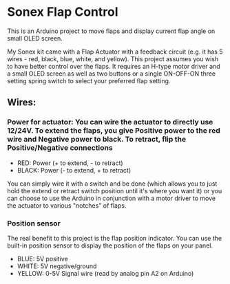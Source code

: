 # Sonex Flap Control
This is an Arduino project to move flaps and display current flap angle on small OLED screen. 

My Sonex kit came with a Flap Actuator with a feedback circuit (e.g. it has 5 wires - red, black, blue, white, and yellow). This project assumes you wish to have better control over the flaps. It requires an H-type motor driver and a small OLED screen as well as two buttons or a single ON-OFF-ON three setting spring switch to select your preferred flap setting.

## Wires:

### Power for actuator: You can wire the actuator to directly use 12/24V. To extend the flaps, you give Positive power to the red wire and Negative power to black. To retract, flip the Positive/Negative connections
  - RED:   Power (+ to extend, - to retract)
  - BLACK: Power (- to extend, + to retract)

  You can simply wire it with a switch and be done (which allows you to just hold the extend or retract switch position until it's where you want it) or you can choose to use the Arduino in conjunction with a motor driver to move the actuator to various "notches" of flaps.

### Position sensor  

The real benefit to this project is the flap position indicator. You can use the built-in position sensor to display the position of the flaps on your panel.

  - BLUE: 5V positive
  - WHITE: 5V negative/ground
  - YELLOW: 0-5V Signal wire (read by analog pin A2 on Arduino)
